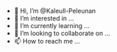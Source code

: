 - 👋 Hi, I’m @Kaleull-Peleunan
- 👀 I’m interested in ...
- 🌱 I’m currently learning ...
- 💞️ I’m looking to collaborate on ...
- 📫 How to reach me ...

<!---
Kaleull-Peleunan/Kaleull-Peleunan is a ✨ special ✨ repository because its `README.md` (this file) appears on your GitHub profile.
You can click the Preview link to take a look at your changes.
--->
